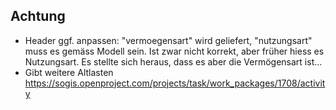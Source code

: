 ## Achtung

- Header ggf. anpassen: "vermoegensart" wird geliefert, "nutzungsart" muss es gemäss Modell sein. Ist zwar nicht korrekt, aber früher hiess es Nutzungsart. Es stellte sich heraus, dass es aber die Vermögensart ist...
- Gibt weitere Altlasten https://sogis.openproject.com/projects/task/work_packages/1708/activity